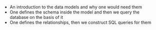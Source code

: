 - An introduction to the data models and why one would need them
- One defines the schema inside the model and then we query the database on the basis of it
- One defines the relationships, then we construct SQL queries for them
